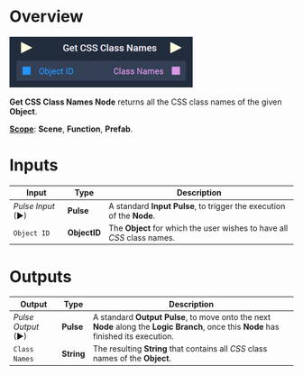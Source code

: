 # Overview

![The Get CSS Class Names Node.](../../../.gitbook/assets/getcssclassnames.png)

**Get CSS Class Names Node** returns all the CSS class names of the given **Object**.

[**Scope**](../../overview.md#scopes): **Scene**, **Function**, **Prefab**.

# Inputs

|Input|Type|Description|
|---|---|---|
|*Pulse Input* (►)|**Pulse**|A standard **Input Pulse**, to trigger the execution of the **Node**.|
|`Object ID`|**ObjectID**|The **Object** for which the user wishes to have all *CSS* class names.|

# Outputs

|Output|Type|Description|
|---|---|---|
|*Pulse Output* (►)|**Pulse**|A standard **Output Pulse**, to move onto the next **Node** along the **Logic Branch**, once this **Node** has finished its execution.|
|`Class Names`|**String**|The resulting **String** that contains all *CSS* class names of the **Object**.|


